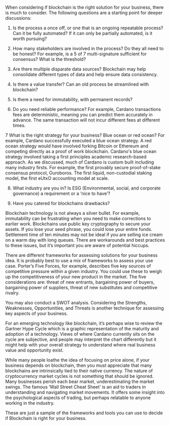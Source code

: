When considering if blockchain is the right solution for your business, there is much to consider. The following questions are a starting point for deeper discussions:			

1. Is the process a once off, or one that is an ongoing repeatable process?  Can it be fully automated? If it can only be partially automated, is it worth pursuing?
 							
2. How many stakeholders are involved in the process? Do they all need to be honest? For example, is a 5 of 7 multi-signature sufficient for consensus? What is the threshold? 
 							
3. Are there multiple disparate data sources? Blockchain may help consolidate different types of data and help ensure data consistency. 
						
4. Is there a value transfer? Can an old process be streamlined with blockchain?
 							
5. Is there a need for immutability, with permanent records?

6. Do you need reliable performance? For example, Cardano transactions fees are deterministic, meaning you can predict them accurately in advance. The same transaction will not incur different fees at different times.

7 What is the right strategy for your business? Blue ocean or red ocean?
For example, Cardano successfully executed a blue ocean strategy. A red ocean strategy would have involved forking Bitcoin or Ethereum and competing directly as a proof of work blockchain. Cardano's blue ocean strategy involved taking a first principles academic research-based approach. As we discussed, much of Cardano is custom built including many industry firsts. For example, the first provably secure proof-of-stake consensus protocol, Ouroboros. The first liquid, non-custodial staking model, the first eUtxO accounting model at scale. 
    
8. What industry are you in? Is ESG (Environmental, social, and corporate governance) a requirement or a ‘nice to have’?

9. Have you catered for blockchains drawbacks?

Blockchain technology is not always a silver bullet. For example, immutability can be frustrating when you need to make corrections to earlier work. Blockchains use public key cryptography to secure your assets. If you lose your seed phrase, you could lose your entire funds. Settlement time of ten minutes may not be ideal if you are selling ice cream on a warm day with long queues. There are workarounds and best practices to these issues, but it’s important you are aware of potential hiccups.

There are different frameworks for assessing solutions for your business idea. It is probably best to use a mix of frameworks to assess your use case. 
Porter’s Five Forces, for example, describes five key sources of competitive pressure within a given industry. You could use these to weigh up the competitiveness of your new product in the market. The five considerations are: threat of new entrants, bargaining power of buyers, bargaining power of suppliers, threat of new substitutes and competitive rivalry.  	

You may also conduct a SWOT analysis. Considering the Strengths, Weaknesses, Opportunities, and Threats is another technique for assessing key aspects of your business. 	

For an emerging technology like blockchain, it’s perhaps wise to review the Gartner Hype Cycle which is a graphic representation of the maturity and adoption of a technology. Views of where Cardano currently sits on the cycle are subjective, and people may interpret the chart differently but it might help with your overall strategy to understand where real business value and opportunity exist. 
				
While many people loathe the idea of focusing on price alone, if your business depends on blockchain, then you must appreciate that many blockchains are intrinsically tied to their native currency. The nature of cryptocurrency market cycles is not something that should be ignored. Many businesses perish each bear market, underestimating the market swings. The famous ‘Wall Street Cheat Sheet’ is an aid to traders in understanding and navigating market movements. It offers some insight into the psychological aspects of trading, but perhaps relatable to anyone working in the industry.

These are just a sample of the frameworks and tools you can use to decide if Blockchain is right for your business.
